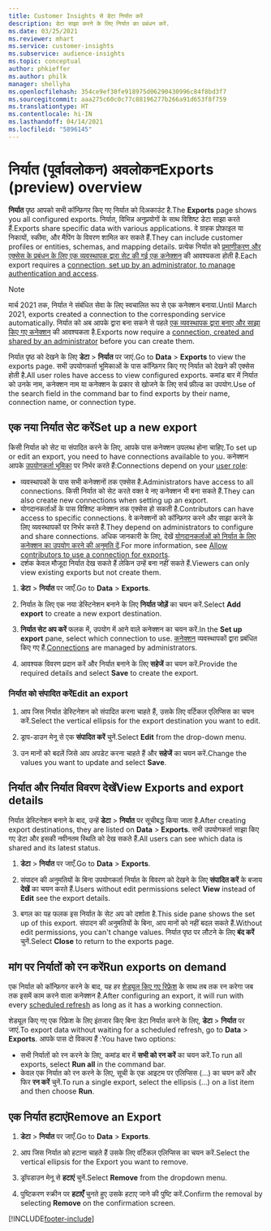 ```yaml
---
title: Customer Insights से डेटा निर्यात करें
description: डेटा साझा करने के लिए निर्यात का प्रबंधन करें.
ms.date: 03/25/2021
ms.reviewer: mhart
ms.service: customer-insights
ms.subservice: audience-insights
ms.topic: conceptual
author: phkieffer
ms.author: philk
manager: shellyha
ms.openlocfilehash: 354ce9ef30fe918975d06290430996c84f8bd3f7
ms.sourcegitcommit: aaa275c60c0c77c88196277b266a91d653f8f759
ms.translationtype: HT
ms.contentlocale: hi-IN
ms.lasthandoff: 04/14/2021
ms.locfileid: "5896145"
---
```

# <a name="exports-preview-overview"></a><span data-ttu-id="eb91a-103">निर्यात (पूर्वावलोकन) अवलोकन</span><span class="sxs-lookup"><span data-stu-id="eb91a-103">Exports (preview) overview</span></span>

<span data-ttu-id="eb91a-104">**निर्यात** पृष्ठ आपको सभी कॉन्फ़िगर किए गए निर्यात को दिअकाउंट है.</span><span class="sxs-lookup"><span data-stu-id="eb91a-104">The **Exports** page shows you all configured exports.</span></span> <span data-ttu-id="eb91a-105">निर्यात, विभिन्न अनुप्रयोगों के साथ विशिष्ट डेटा साझा करते हैं.</span><span class="sxs-lookup"><span data-stu-id="eb91a-105">Exports share specific data with various applications.</span></span> <span data-ttu-id="eb91a-106">वे ग्राहक प्रोफ़ाइल या निकायों, स्कीमा, और मैपिंग के विवरण शामिल कर सकते हैं.</span><span class="sxs-lookup"><span data-stu-id="eb91a-106">They can include customer profiles or entities, schemas, and mapping details.</span></span> <span data-ttu-id="eb91a-107">प्रत्येक निर्यात को [प्रमाणीकरण और एक्सेस के प्रबंधन के लिए एक व्यवस्थापक द्वारा सेट की गई एक कनेक्शन](connections.md) की आवश्यकता होती है.</span><span class="sxs-lookup"><span data-stu-id="eb91a-107">Each export requires a [connection, set up by an administrator, to manage authentication and access](connections.md).</span></span>

> [!NOTE]
> <span data-ttu-id="eb91a-108">मार्च 2021 तक, निर्यात ने संबंधित सेवा के लिए स्वचालित रूप से एक कनेक्शन बनाया.</span><span class="sxs-lookup"><span data-stu-id="eb91a-108">Until March 2021, exports created a connection to the corresponding service automatically.</span></span> <span data-ttu-id="eb91a-109">निर्यात को अब आपके द्वारा बना सकने से पहले [एक व्यवस्थापक द्वारा बनाए और साझा किए गए कनेक्शन](connections.md) की आवश्यकता है.</span><span class="sxs-lookup"><span data-stu-id="eb91a-109">Exports now require a [connection, created and shared by an administrator](connections.md) before you can create them.</span></span>

<span data-ttu-id="eb91a-110">निर्यात पृष्ठ को देखने के लिए **डेटा** > **निर्यात** पर जाएं.</span><span class="sxs-lookup"><span data-stu-id="eb91a-110">Go to **Data** > **Exports** to view the exports page.</span></span> <span data-ttu-id="eb91a-111">सभी उपयोगकर्ता भूमिकाओं के पास कॉन्फ़िगर किए गए निर्यात को देखने की एक्सेस होती है.</span><span class="sxs-lookup"><span data-stu-id="eb91a-111">All user roles have access to view configured exports.</span></span> <span data-ttu-id="eb91a-112">कमांड बार में निर्यात को उनके नाम, कनेक्शन नाम या कनेक्शन के प्रकार से खोजने के लिए सर्च फ़ील्ड का उपयोग.</span><span class="sxs-lookup"><span data-stu-id="eb91a-112">Use of the search field in the command bar to find exports by their name, connection name, or connection type.</span></span>

## <a name="set-up-a-new-export"></a><span data-ttu-id="eb91a-113">एक नया निर्यात सेट करें</span><span class="sxs-lookup"><span data-stu-id="eb91a-113">Set up a new export</span></span>

<span data-ttu-id="eb91a-114">किसी निर्यात को सेट या संपादित करने के लिए, आपके पास कनेक्शन उपलब्ध होना चाहिए.</span><span class="sxs-lookup"><span data-stu-id="eb91a-114">To set up or edit an export, you need to have connections available to you.</span></span> <span data-ttu-id="eb91a-115">कनेक्शन आपके [उपयोगकर्ता भूमिका](permissions.md) पर निर्भर करते हैं:</span><span class="sxs-lookup"><span data-stu-id="eb91a-115">Connections depend on your [user role](permissions.md):</span></span>
- <span data-ttu-id="eb91a-116">व्यवस्थापकों के पास सभी कनेक्शनों तक एक्सेस है.</span><span class="sxs-lookup"><span data-stu-id="eb91a-116">Administrators have access to all connections.</span></span> <span data-ttu-id="eb91a-117">किसी निर्यात को सेट करते वक्त वे नए कनेक्शन भी बना सकते हैं.</span><span class="sxs-lookup"><span data-stu-id="eb91a-117">They can also create new connections when setting up an export.</span></span>
- <span data-ttu-id="eb91a-118">योगदानकर्ताओं के पास विशिष्ट कनेक्शन तक एक्सेस हो सकती है.</span><span class="sxs-lookup"><span data-stu-id="eb91a-118">Contributors can have access to specific connections.</span></span> <span data-ttu-id="eb91a-119">वे कनेक्शनों को कॉन्फ़िगर करने और साझा करने के लिए व्यवस्थापकों पर निर्भर करते हैं.</span><span class="sxs-lookup"><span data-stu-id="eb91a-119">They depend on administrators to configure and share connections.</span></span> <span data-ttu-id="eb91a-120">अधिक जानकारी के लिए, देखें [योगदानकर्ताओं को निर्यात के लिए कनेक्शन का उपयोग करने की अनुमति दें](connections.md#allow-contributors-to-use-a-connection-for-exports).</span><span class="sxs-lookup"><span data-stu-id="eb91a-120">For more information, see [Allow contributors to use a connection for exports](connections.md#allow-contributors-to-use-a-connection-for-exports).</span></span>
- <span data-ttu-id="eb91a-121">दर्शक केवल मौजूदा निर्यात देख सकते हैं लेकिन उन्हें बना नहीं सकते हैं.</span><span class="sxs-lookup"><span data-stu-id="eb91a-121">Viewers can only view existing exports but not create them.</span></span>

1. <span data-ttu-id="eb91a-122">**डेटा** > **निर्यात** पर जाएँ.</span><span class="sxs-lookup"><span data-stu-id="eb91a-122">Go to **Data** > **Exports**.</span></span>

1. <span data-ttu-id="eb91a-123">निर्यात के लिए एक नया डेस्टिनेशन बनाने के लिए **निर्यात जोड़ें** का चयन करें.</span><span class="sxs-lookup"><span data-stu-id="eb91a-123">Select **Add export** to create a new export destination.</span></span>

1. <span data-ttu-id="eb91a-124">**निर्यात सेट अप करें** फलक में, उपयोग में आने वाले कनेक्शन का चयन करें.</span><span class="sxs-lookup"><span data-stu-id="eb91a-124">In the **Set up export** pane, select which connection to use.</span></span> <span data-ttu-id="eb91a-125">[कनेक्शन](connections.md) व्यवस्थापकों द्वारा प्रबंधित किए गए हैं.</span><span class="sxs-lookup"><span data-stu-id="eb91a-125">[Connections](connections.md) are managed by administrators.</span></span> 

1. <span data-ttu-id="eb91a-126">आवश्यक विवरण प्रदान करें और निर्यात बनाने के लिए **सहेजें** का चयन करें.</span><span class="sxs-lookup"><span data-stu-id="eb91a-126">Provide the required details and select **Save** to create the export.</span></span>

### <a name="edit-an-export"></a><span data-ttu-id="eb91a-127">निर्यात को संपादित करें</span><span class="sxs-lookup"><span data-stu-id="eb91a-127">Edit an export</span></span>

1. <span data-ttu-id="eb91a-128">आप जिस निर्यात डेस्टिनेशन को संपादित करना चाहते हैं, उसके लिए वर्टिकल एलिप्सिस का चयन करें.</span><span class="sxs-lookup"><span data-stu-id="eb91a-128">Select the vertical ellipsis for the export destination you want to edit.</span></span>

1. <span data-ttu-id="eb91a-129">ड्राप-डाउन मेनू से एक **संपादित करें** चुनें.</span><span class="sxs-lookup"><span data-stu-id="eb91a-129">Select **Edit** from the drop-down menu.</span></span>

1. <span data-ttu-id="eb91a-130">उन मानों को बदलें जिसे आप अपडेट करना चाहते हैं और **सहेजें** का चयन करें.</span><span class="sxs-lookup"><span data-stu-id="eb91a-130">Change the values you want to update and select **Save**.</span></span>

## <a name="view-exports-and-export-details"></a><span data-ttu-id="eb91a-131">निर्यात और निर्यात विवरण देखें</span><span class="sxs-lookup"><span data-stu-id="eb91a-131">View Exports and export details</span></span>

<span data-ttu-id="eb91a-132">निर्यात डेस्टिनेशन बनाने के बाद, उन्हें **डेटा** > **निर्यात** पर सूचीबद्ध किया जाता है.</span><span class="sxs-lookup"><span data-stu-id="eb91a-132">After creating export destinations, they are listed on **Data** > **Exports**.</span></span> <span data-ttu-id="eb91a-133">सभी उपयोगकर्ता साझा किए गए डेटा और इसकी नवीनतम स्थिति को देख सकते हैं.</span><span class="sxs-lookup"><span data-stu-id="eb91a-133">All users can see which data is shared and its latest status.</span></span>

1. <span data-ttu-id="eb91a-134">**डेटा** > **निर्यात** पर जाएँ.</span><span class="sxs-lookup"><span data-stu-id="eb91a-134">Go to **Data** > **Exports**.</span></span>

1. <span data-ttu-id="eb91a-135">संपादन की अनुमतियों के बिना उपयोगकर्ता निर्यात के विवरण को देखने के लिए **संपादित करें** के बजाय **देखें** का चयन करते हैं.</span><span class="sxs-lookup"><span data-stu-id="eb91a-135">Users without edit permissions select **View** instead of **Edit** see the export details.</span></span>

1. <span data-ttu-id="eb91a-136">बगल का यह फलक इस निर्यात के सेट अप को दर्शाता है.</span><span class="sxs-lookup"><span data-stu-id="eb91a-136">This side pane shows the set up of this export.</span></span> <span data-ttu-id="eb91a-137">संपादन की अनुमतियों के बिना, आप मानों को नहीं बदल सकते हैं.</span><span class="sxs-lookup"><span data-stu-id="eb91a-137">Without edit permissions, you can't change values.</span></span> <span data-ttu-id="eb91a-138">निर्यात पृष्ठ पर लौटने के लिए **बंद करें** चुनें.</span><span class="sxs-lookup"><span data-stu-id="eb91a-138">Select **Close** to return to the exports page.</span></span>

## <a name="run-exports-on-demand"></a><span data-ttu-id="eb91a-139">मांग पर निर्यातों को रन करें</span><span class="sxs-lookup"><span data-stu-id="eb91a-139">Run exports on demand</span></span>

<span data-ttu-id="eb91a-140">एक निर्यात को कॉन्फ़िगर करने के बाद, यह हर [शेड्यूल किए गए रिफ्रेश](system.md#schedule-tab) के साथ तब तक रन करेगा जब तक इसमें काम करने वाला कनेक्शन है.</span><span class="sxs-lookup"><span data-stu-id="eb91a-140">After configuring an export, it will run with every [scheduled refresh](system.md#schedule-tab) as long as it has a working connection.</span></span>

<span data-ttu-id="eb91a-141">शेड्यूल किए गए एक रिफ्रेश के लिए इंतजार किए बिना डेटा निर्यात करने के लिए, **डेटा** > **निर्यात** पर जाएं.</span><span class="sxs-lookup"><span data-stu-id="eb91a-141">To export data without waiting for a scheduled refresh, go to **Data** > **Exports**.</span></span> <span data-ttu-id="eb91a-142">आपके पास दो विकल्‍प हैं :</span><span class="sxs-lookup"><span data-stu-id="eb91a-142">You have two options:</span></span>

- <span data-ttu-id="eb91a-143">सभी निर्यातों को रन करने के लिए, कमांड बार में **सभी को रन करें** का चयन करें.</span><span class="sxs-lookup"><span data-stu-id="eb91a-143">To run all exports, select **Run all** in the command bar.</span></span> 
- <span data-ttu-id="eb91a-144">केवल एक निर्यात को रन करने के लिए, सूची के एक आइटम पर एलिप्सिस (...) का चयन करें और फिर **रन करें** चुनें.</span><span class="sxs-lookup"><span data-stu-id="eb91a-144">To run a single export, select the ellipsis (...) on a list item and then choose **Run**.</span></span>

## <a name="remove-an-export"></a><span data-ttu-id="eb91a-145">एक निर्यात हटाएं</span><span class="sxs-lookup"><span data-stu-id="eb91a-145">Remove an Export</span></span>

1. <span data-ttu-id="eb91a-146">**डेटा** > **निर्यात** पर जाएँ.</span><span class="sxs-lookup"><span data-stu-id="eb91a-146">Go to **Data** > **Exports**.</span></span>

1. <span data-ttu-id="eb91a-147">आप जिस निर्यात को हटाना चाहते हैं उसके लिए वर्टिकल एलिप्सिस का चयन करें.</span><span class="sxs-lookup"><span data-stu-id="eb91a-147">Select the vertical ellipsis for the Export you want to remove.</span></span>

1. <span data-ttu-id="eb91a-148">ड्रॉपडाउन मेनू से **हटाएं** चुनें.</span><span class="sxs-lookup"><span data-stu-id="eb91a-148">Select **Remove** from the dropdown menu.</span></span>

1. <span data-ttu-id="eb91a-149">पुष्टिकरण स्क्रीन पर **हटाएँ** चुनते हुए उसके हटाए जाने की पुष्टि करें.</span><span class="sxs-lookup"><span data-stu-id="eb91a-149">Confirm the removal by selecting **Remove** on the confirmation screen.</span></span>


[!INCLUDE[footer-include](../includes/footer-banner.md)]
